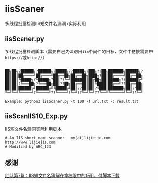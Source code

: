 # iisScaner

多线程批量检测IIS短文件名漏洞+实际利用

## iisScaner.py 

多线程批量检测脚本（需要自己先识别出`iis`中间件的目标，文件中链接需要带`https://`或`http://`）

```

██╗██╗?██████╗?██████╗?█████╗??█████╗?███╗??██╗███████╗██████╗?
██║██║██╔════╝██╔════╝██╔══██╗██╔══██╗████╗?██║██╔════╝██╔══██╗
██║██║╚█████╗?╚█████╗?██║??╚═╝███████║██╔██╗██║█████╗??██████╔╝
██║██║?╚═══██╗?╚═══██╗██║??██╗██╔══██║██║╚████║██╔══╝??██╔══██╗
██║██║██████╔╝██████╔╝╚█████╔╝██║??██║██║?╚███║███████╗██║??██║
╚═╝╚═╝╚═════╝?╚═════╝??╚════╝?╚═╝??╚═╝╚═╝??╚══╝╚══════╝╚═╝??╚═╝
    
Example: python3 iisScaner.py -t 100 -f url.txt -o result.txt

```

## iisScanIIS10_Exp.py

IIS短文件名漏洞实际利用脚本

```
# An IIS short_name scanner   my[at]lijiejie.com  http://www.lijiejie.com    
# Modified by ABC_123
```

## 感谢

[红队第7篇：IIS短文件名猜解在拿权限中的巧用，付脚本下载](https://mp.weixin.qq.com/s/N30pLGhwWJcNB90q9QOg1g)



